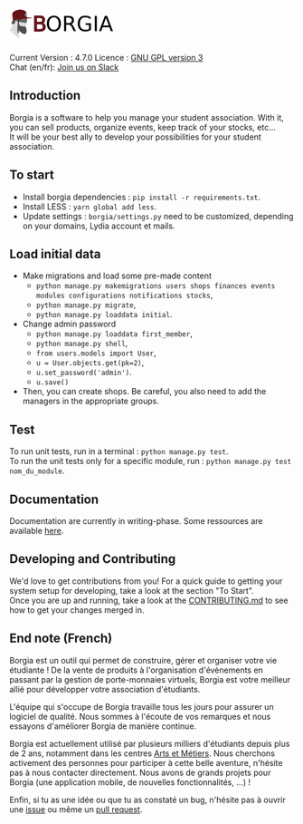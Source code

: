 ![Borgia](./static/static_dirs/img/borgia-logo-light.png "Borgia")
==================================================================

Current Version : 4.7.0
Licence : [GNU GPL version 3](./license.txt)  
Chat (en/fr): [Join us on Slack](https://borgia-app.slack.com)

Introduction
------------

Borgia is a software to help you manage your student association. With it, you
can sell products, organize events, keep track of your stocks, etc...  
It will be your best ally to develop your possibilities for your student association.

To start
--------

* Install borgia dependencies : `pip install -r requirements.txt`.
* Install LESS : `yarn global add less`.
* Update settings : `borgia/settings.py` need to be customized, depending on
your domains, Lydia account et mails.

Load initial data
-----------------

* Make migrations and load some pre-made content
  + `python manage.py makemigrations users shops finances events modules configurations notifications stocks`,
  + `python manage.py migrate`,
  + `python manage.py loaddata initial`.
* Change admin password
  + `python manage.py loaddata first_member`,
  + `python manage.py shell`,
  + `from users.models import User`,
  + `u = User.objects.get(pk=2)`,
  + `u.set_password('admin')`.
  + `u.save()`
* Then, you can create shops. Be careful, you also need to add the managers
in the appropriate groups.

Test
----

To run unit tests, run in a terminal : `python manage.py test`.  
To run the unit tests only for a specific module, run : `python manage.py test nom_du_module`.

Documentation
-------------

Documentation are currently in writing-phase. Some ressources are available
[here](https://github.com/borgia-app/Borgia-docs).

Developing and Contributing
---------------------------

We'd love to get contributions from you! For a quick guide to getting your
system setup for developing, take a look at the section "To Start".  
Once you are up and running, take a look at the
[CONTRIBUTING.md](https://github.com/borgia-app/Borgia/CONTRIBUTING.md) to see
how to get your changes merged in.

End note (French)
--------------------

Borgia est un outil qui permet de construire, gérer et organiser votre vie
étudiante ! De la vente de produits à l'organisation d'évènements en passant
par la gestion de porte-monnaies virtuels, Borgia est votre meilleur allié pour
développer votre association d'étudiants.

L'équipe qui s'occupe de Borgia travaille tous les jours pour assurer un
logiciel de qualité. Nous sommes à l'écoute de vos remarques et nous essayons
d'améliorer Borgia de manière continue.

Borgia est actuellement utilisé par plusieurs milliers d'étudiants depuis plus
de 2 ans, notamment dans les centres [Arts et Métiers](https://artsetmetiers.fr/).
Nous cherchons activement des personnes pour participer à cette belle aventure,
n'hésite pas à nous contacter directement. Nous avons de grands projets pour Borgia
(une application mobile, de nouvelles fonctionnalités, ...) !

Enfin, si tu as une idée ou que tu as constaté un bug, n'hésite pas à ouvrir
une [issue](https://github.com/borgia-app/Borgia/issues) ou même un
[pull request](https://github.com/borgia-app/Borgia/pulls).
